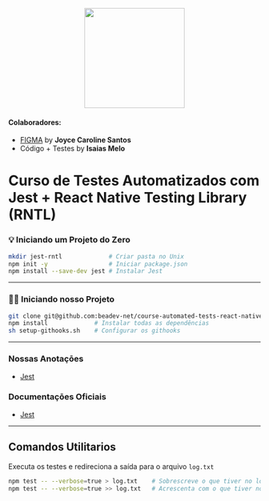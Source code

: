 <p align="center">
  <img width="200" height="200" src="https://avatars.githubusercontent.com/u/141099506?s=200&v=4">
</p>

#### Colaboradores:
- [FIGMA](http://figma.com/file/n2bVyegHkwUjiIIaz9rHyj/Untitled?type=design&node-id=4-10&mode=design&t=YmpaAUK7oZ4z16zT-0) by **Joyce Caroline Santos**
- Código + Testes by **Isaias Melo**

# Curso de Testes Automatizados com Jest + React Native Testing Library (RNTL)

### 💡 Iniciando um Projeto do Zero

```sh
mkdir jest-rntl             # Criar pasta no Unix
npm init -y                 # Iniciar package.json
npm install --save-dev jest # Instalar Jest
```

---

### 👨‍🏫 Iniciando nosso Projeto

```sh
git clone git@github.com:beadev-net/course-automated-tests-react-native.git
npm install             # Instalar todas as dependências
sh setup-githooks.sh    # Configurar os githooks
```

---

### Nossas Anotaçōes
- [Jest](docs/jest.md)

### Documentaçōes Oficiais
- [Jest](https://jestjs.io/docs/getting-started)

---
## Comandos Utilitarios

Executa os testes e redireciona a saída para o arquivo `log.txt`
```sh
npm test -- --verbose=true > log.txt    # Sobrescreve o que tiver no log.txt
npm test -- --verbose=true >> log.txt   # Acrescenta com o que tiver no log.txt
```


